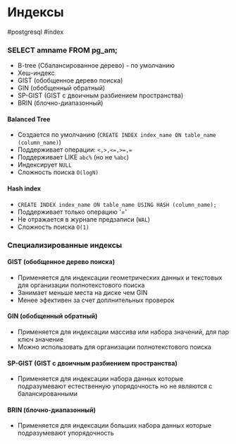 # Индексы
#postgresql #index

### SELECT amname FROM pg_am;
- B-tree (Сбалансированное дерево) - по умолчанию
- Хеш-индекс
- GIST (обобщенное дерево поиска)
- GIN (обобщенный обратный)
- SP-GIST (GIST с двоичным разбиением пространства)
- BRIN (блочно-диапазонный)

#### Balanced Tree
- Создается по умолчанию (`CREATE INDEX index_name ON table_name (column_name)`)
- Поддерживает операции:
	`<,>,<=,>=,=`
-  Поддерживает LIKE `abc%` (но не `%abc`)
- Индексирует `NULL`
- Сложность поиска `O(logN)`

#### Hash index
- `CREATE INDEX index_name ON table_name USING HASH (column_name);`
- Поддерживает только операцию '='
- Не отражается в журнале предзаписи (`WAL`)
- Сложность поиска `O(1)`

### Специализированные индексы

#### GIST (обобщенное дерево поиска)
- Применяется для индексации геометрических данных и текстовых для организации полнотекстового поиска
- Занимает меньше места на диске чем GIN
- Менее эфективен за счет доплнительных проверок
#### GIN (обобщенный обратный)
- Применяется для индексации массива или набора значений, для пар ключ значение
- Можно использовать для организации полнотекстового поиска

#### SP-GIST (GIST с двоичным разбиением пространства)
- Применяется для индексации набора данных которые подразумевают естественную упорядочность но не являются с балансированными
#### BRIN (блочно-диапазонный)
- Применяется для индексации больших набора данных которые подразумевают упорядочность 
